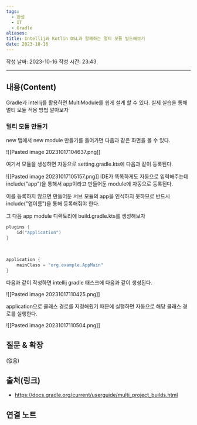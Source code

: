 ```yaml
---
tags: 
  - 완성
  - IT
  - Gradle
aliases: 
title: Intellij와 Kotlin DSL과 함께하는 멀티 모듈 빌드해보기
date: 2023-10-16
---
```

작성 날짜: 2023-10-16
작성 시간: 23:43


----
## 내용(Content)

Gradle과 intellij를 활용하면 MultiModule를 쉽게 설계 할 수 있다. 실제 실습을 통해 멀티 모듈 적용 방법 알아보자

### 멀티 모듈 만들기

new 탭에서 new module 만들기를 들어가면 다음과 같은 화면을 볼 수 있다.


![[Pasted image 20231017104637.png]]

여기서 모듈을 생성하면 자동으로 setting.gradle.kts에 다음과 같이 등록된다.

![[Pasted image 20231017105157.png]]
IDE가 똑똑하게도 자동으로 입력해주는데 include("app")을 통해서 app이라고 만들어둔 module에 자동으로 등록된다.

이를 등록하지 않으면 만들어둔 서브 모듈의 app을 인식하지 못하므로 반드시 include("앱이름")을 통해 등록해줘야 한다.

그 다음 app module 디렉토리에 build.gradle.kts를 생성해보자

```kotlin
plugins {  
    id("application")  
}  
  
  
  
application {  
    mainClass = "org.example.AppMain"  
}
```

다음과 같이 작성하면 intellij gradle 태스크에 다음과 같이 생성된다.

![[Pasted image 20231017110425.png]]

application으로 클래스 경로를 지정해줬기 때문에 실행하면 자동으로 해당 클래스 경로를 실행한다.

![[Pasted image 20231017110504.png]]

## 질문 & 확장

(없음)

## 출처(링크)
- https://docs.gradle.org/current/userguide/multi_project_builds.html

## 연결 노트










